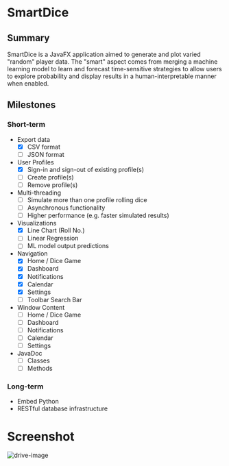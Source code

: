 # SmartDice

## Summary
SmartDice is a JavaFX application aimed to generate and plot varied "random" player data. The "smart" aspect comes from merging a machine learning model to learn and forecast time-sensitive strategies to allow users to explore probability and display results in a human-interpretable manner when enabled.
 
## Milestones
### Short-term
- Export data
   - [x] CSV format
   - [ ] JSON format
- User Profiles
   - [x] Sign-in and sign-out of existing profile(s)
   - [ ] Create profile(s)
   - [ ] Remove profile(s)
- Multi-threading
   - [ ] Simulate more than one profile rolling dice
   - [ ] Asynchronous functionality
   - [ ] Higher performance (e.g. faster simulated results)
- Visualizations
   - [x] Line Chart (Roll No.)
   - [ ] Linear Regression
   - [ ] ML model output predictions
- Navigation
   - [x] Home / Dice Game
   - [x] Dashboard
   - [x] Notifications
   - [x] Calendar
   - [x] Settings
   - [ ] Toolbar Search Bar
- Window Content
   - [ ] Home / Dice Game
   - [ ] Dashboard
   - [ ] Notifications
   - [ ] Calendar
   - [ ] Settings
- JavaDoc
   - [ ] Classes
   - [ ] Methods

### Long-term
- Embed Python
- RESTful database infrastructure

# Screenshot
![drive-image](https://drive.google.com/uc?export=view&id=1IR4xdNNL6ltOyGkCots2JP0USK5riyrW)
